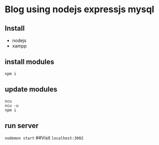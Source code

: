 # Blog using nodejs expressjs mysql




## Install 
- nodejs
- xampp

## install modules

``
npm i
``
## update modules

````
ncu
ncu -u
npm i
````

## run server

``
nodemon start
``
##Visit 
``localhost:3002``
